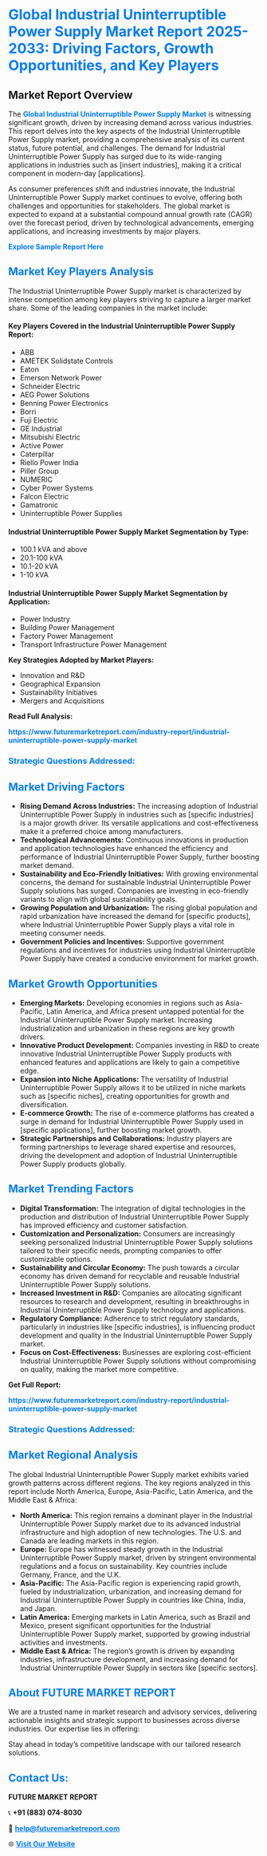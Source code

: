 <h1 style="color: #007BFF;">Global Industrial Uninterruptible Power Supply Market Report 2025-2033: Driving Factors, Growth Opportunities, and Key Players</h1>

<section id="overview">
<h2>Market Report Overview</h2>
<p>The <a href="https://www.futuremarketreport.com/industry-report/industrial-uninterruptible-power-supply-market" style="color: #007BFF; text-decoration: none;"><strong>Global Industrial Uninterruptible Power Supply Market</strong></a> is witnessing significant growth, driven by increasing demand across various industries. This report delves into the key aspects of the Industrial Uninterruptible Power Supply market, providing a comprehensive analysis of its current status, future potential, and challenges. The demand for Industrial Uninterruptible Power Supply has surged due to its wide-ranging applications in industries such as [insert industries], making it a critical component in modern-day [applications].</p>
<p>As consumer preferences shift and industries innovate, the Industrial Uninterruptible Power Supply market continues to evolve, offering both challenges and opportunities for stakeholders. The global market is expected to expand at a substantial compound annual growth rate (CAGR) over the forecast period, driven by technological advancements, emerging applications, and increasing investments by major players.</p>
</section>

<section id="overview">
<p><a href="https://www.futuremarketreport.com/request-sample/reportId=63316" style="color: #007BFF; text-decoration: none;"><strong>Explore Sample Report Here</strong></a></p>
</section>

<section id="key-players">
<h2 style="color: #007BFF;">Market Key Players Analysis</h2>
<p>The Industrial Uninterruptible Power Supply market is characterized by intense competition among key players striving to capture a larger market share. Some of the leading companies in the market include:</p>
<h4>Key Players Covered in the Industrial Uninterruptible Power Supply Report:</h4>
<ul><li>ABB</li><li>AMETEK Solidstate Controls</li><li>Eaton</li><li>Emerson Network Power</li><li>Schneider Electric</li><li>AEG Power Solutions</li><li>Benning Power Electronics</li><li>Borri</li><li>Fuji Electric</li><li>GE Industrial</li><li>Mitsubishi Electric</li><li>Active Power</li><li>Caterpillar</li><li>Riello Power India</li><li>Piller Group</li><li>NUMERIC</li><li>Cyber Power Systems</li><li>Falcon Electric</li><li>Gamatronic</li><li>Uninterruptible Power Supplies</li></ul>
<h4>Industrial Uninterruptible Power Supply Market Segmentation by Type:</h4>
<ul><li>100.1 kVA and above</li><li>20.1-100 kVA</li><li>10.1-20 kVA</li><li>1-10 kVA</li></ul>

<h4>Industrial Uninterruptible Power Supply Market Segmentation by Application:</h4>
<ul><li>Power Industry</li><li>Building Power Management</li><li>Factory Power Management</li><li>Transport Infrastructure Power Management</li></ul>
<p><strong>Key Strategies Adopted by Market Players:</strong></p>
<ul>
<li>Innovation and R&D</li>
<li>Geographical Expansion</li>
<li>Sustainability Initiatives</li>
<li>Mergers and Acquisitions</li>
</ul>
</section>

<section>
<p><strong>Read Full Analysis: </strong></p><a href="https://www.futuremarketreport.com/industry-report/industrial-uninterruptible-power-supply-market" style="color: #007BFF; text-decoration: none;"><strong>https://www.futuremarketreport.com/industry-report/industrial-uninterruptible-power-supply-market</strong></a>
<h3 style="color: #007BFF;">Strategic Questions Addressed:</h3>
</section>

<section id="driving-factors">
<h2 style="color: #007BFF;">Market Driving Factors</h2>
<ul>
<li><strong>Rising Demand Across Industries:</strong> The increasing adoption of Industrial Uninterruptible Power Supply in industries such as [specific industries] is a major growth driver. Its versatile applications and cost-effectiveness make it a preferred choice among manufacturers.</li>
<li><strong>Technological Advancements:</strong> Continuous innovations in production and application technologies have enhanced the efficiency and performance of Industrial Uninterruptible Power Supply, further boosting market demand.</li>
<li><strong>Sustainability and Eco-Friendly Initiatives:</strong> With growing environmental concerns, the demand for sustainable Industrial Uninterruptible Power Supply solutions has surged. Companies are investing in eco-friendly variants to align with global sustainability goals.</li>
<li><strong>Growing Population and Urbanization:</strong> The rising global population and rapid urbanization have increased the demand for [specific products], where Industrial Uninterruptible Power Supply plays a vital role in meeting consumer needs.</li>
<li><strong>Government Policies and Incentives:</strong> Supportive government regulations and incentives for industries using Industrial Uninterruptible Power Supply have created a conducive environment for market growth.</li>
</ul>
</section>

<section id="growth-opportunities">
<h2 style="color: #007BFF;">Market Growth Opportunities</h2>
<ul>
<li><strong>Emerging Markets:</strong> Developing economies in regions such as Asia-Pacific, Latin America, and Africa present untapped potential for the Industrial Uninterruptible Power Supply market. Increasing industrialization and urbanization in these regions are key growth drivers.</li>
<li><strong>Innovative Product Development:</strong> Companies investing in R&D to create innovative Industrial Uninterruptible Power Supply products with enhanced features and applications are likely to gain a competitive edge.</li>
<li><strong>Expansion into Niche Applications:</strong> The versatility of Industrial Uninterruptible Power Supply allows it to be utilized in niche markets such as [specific niches], creating opportunities for growth and diversification.</li>
<li><strong>E-commerce Growth:</strong> The rise of e-commerce platforms has created a surge in demand for Industrial Uninterruptible Power Supply used in [specific applications], further boosting market growth.</li>
<li><strong>Strategic Partnerships and Collaborations:</strong> Industry players are forming partnerships to leverage shared expertise and resources, driving the development and adoption of Industrial Uninterruptible Power Supply products globally.</li>
</ul>
</section>

<section id="trending-factors">
<h2 style="color: #007BFF;">Market Trending Factors</h2>
<ul>
<li><strong>Digital Transformation:</strong> The integration of digital technologies in the production and distribution of Industrial Uninterruptible Power Supply has improved efficiency and customer satisfaction.</li>
<li><strong>Customization and Personalization:</strong> Consumers are increasingly seeking personalized Industrial Uninterruptible Power Supply solutions tailored to their specific needs, prompting companies to offer customizable options.</li>
<li><strong>Sustainability and Circular Economy:</strong> The push towards a circular economy has driven demand for recyclable and reusable Industrial Uninterruptible Power Supply solutions.</li>
<li><strong>Increased Investment in R&D:</strong> Companies are allocating significant resources to research and development, resulting in breakthroughs in Industrial Uninterruptible Power Supply technology and applications.</li>
<li><strong>Regulatory Compliance:</strong> Adherence to strict regulatory standards, particularly in industries like [specific industries], is influencing product development and quality in the Industrial Uninterruptible Power Supply market.</li>
<li><strong>Focus on Cost-Effectiveness:</strong> Businesses are exploring cost-efficient Industrial Uninterruptible Power Supply solutions without compromising on quality, making the market more competitive.</li>
</ul>
</section>

<section>
<p><strong>Get Full Report: </strong></p><a href="https://www.futuremarketreport.com/industry-report/industrial-uninterruptible-power-supply-market" style="color: #007BFF; text-decoration: none;"><strong>https://www.futuremarketreport.com/industry-report/industrial-uninterruptible-power-supply-market</strong></a>
<h3 style="color: #007BFF;">Strategic Questions Addressed:</h3>
</section>


<section id="regional-analysis">
<h2 style="color: #007BFF;">Market Regional Analysis</h2>
<p>The global Industrial Uninterruptible Power Supply market exhibits varied growth patterns across different regions. The key regions analyzed in this report include North America, Europe, Asia-Pacific, Latin America, and the Middle East & Africa:</p>
<ul>
<li><strong>North America:</strong> This region remains a dominant player in the Industrial Uninterruptible Power Supply market due to its advanced industrial infrastructure and high adoption of new technologies. The U.S. and Canada are leading markets in this region.</li>
<li><strong>Europe:</strong> Europe has witnessed steady growth in the Industrial Uninterruptible Power Supply market, driven by stringent environmental regulations and a focus on sustainability. Key countries include Germany, France, and the U.K.</li>
<li><strong>Asia-Pacific:</strong> The Asia-Pacific region is experiencing rapid growth, fueled by industrialization, urbanization, and increasing demand for Industrial Uninterruptible Power Supply in countries like China, India, and Japan.</li>
<li><strong>Latin America:</strong> Emerging markets in Latin America, such as Brazil and Mexico, present significant opportunities for the Industrial Uninterruptible Power Supply market, supported by growing industrial activities and investments.</li>
<li><strong>Middle East & Africa:</strong> The region’s growth is driven by expanding industries, infrastructure development, and increasing demand for Industrial Uninterruptible Power Supply in sectors like [specific sectors].</li>
</ul>
</section>

<footer>
<h2 style="color: #007BFF;">About FUTURE MARKET REPORT</h2>
<p>We are a trusted name in market research and advisory services, delivering actionable insights and strategic support to businesses across diverse industries. Our expertise lies in offering:</p>

<p>Stay ahead in today’s competitive landscape with our tailored research solutions.</p>

<h2 style="color: #007BFF;">Contact Us:</h2>
<p><strong>FUTURE MARKET REPORT</strong></p>
<p>📞 <strong>+91 (883) 074-8030</strong></p>
<p>📧 <strong><a href="mailto:help@futuremarketreport.com" style="color: #007BFF;">help@futuremarketreport.com</a></strong></p>
<p>🌐 <strong><a href="https://www.futuremarketreport.com/" style="color: #007BFF;">Visit Our Website</a></strong></p>
</footer>